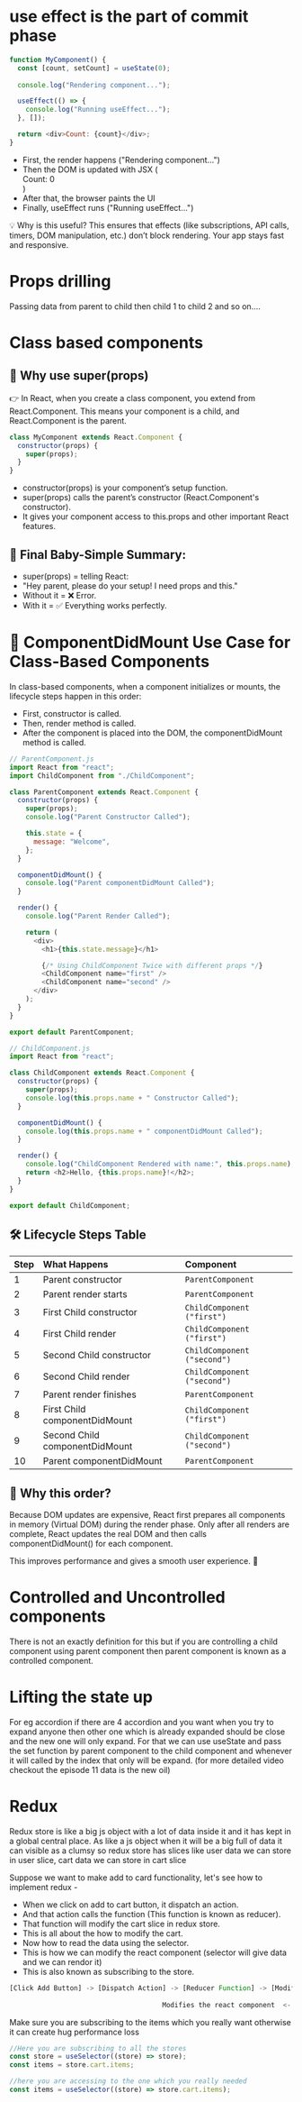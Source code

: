 # use effect is the part of commit phase

```js
function MyComponent() {
  const [count, setCount] = useState(0);
  
  console.log("Rendering component...");

  useEffect(() => {
    console.log("Running useEffect...");
  }, []);

  return <div>Count: {count}</div>;
}
```

- First, the render happens ("Rendering component...")
- Then the DOM is updated with JSX (<div>Count: 0</div>)
- After that, the browser paints the UI
- Finally, useEffect runs ("Running useEffect...")

💡 Why is this useful?
This ensures that effects (like subscriptions, API calls, timers, DOM manipulation, etc.) don’t block rendering. Your app stays fast and responsive.


# Props drilling

Passing data from parent to child then child 1 to child 2 and so on....

# Class based components

## 🚀 Why use super(props)

👉 In React, when you create a class component, you extend from React.Component.
This means your component is a child, and React.Component is the parent.

```js
class MyComponent extends React.Component {
  constructor(props) {
    super(props);
  }
}
```

- constructor(props) is your component’s setup function.
- super(props) calls the parent’s constructor (React.Component's constructor).
- It gives your component access to this.props and other important React features.

## 🏁 Final Baby-Simple Summary:

- super(props) = telling React:
- "Hey parent, please do your setup! I need props and this."
- Without it = ❌ Error.
- With it = ✅ Everything works perfectly.

# 📌 ComponentDidMount Use Case for Class-Based Components

In class-based components, when a component initializes or mounts, the lifecycle steps happen in this order:

- First, constructor is called.
- Then, render method is called.
- After the component is placed into the DOM, the componentDidMount method is called.

```js
// ParentComponent.js
import React from "react";
import ChildComponent from "./ChildComponent";

class ParentComponent extends React.Component {
  constructor(props) {
    super(props);
    console.log("Parent Constructor Called");

    this.state = {
      message: "Welcome",
    };
  }

  componentDidMount() {
    console.log("Parent componentDidMount Called");
  }

  render() {
    console.log("Parent Render Called");

    return (
      <div>
        <h1>{this.state.message}</h1>

        {/* Using ChildComponent Twice with different props */}
        <ChildComponent name="first" />
        <ChildComponent name="second" />
      </div>
    );
  }
}

export default ParentComponent;
```

```js
// ChildComponent.js
import React from "react";

class ChildComponent extends React.Component {
  constructor(props) {
    super(props);
    console.log(this.props.name + " Constructor Called");
  }

  componentDidMount() {
    console.log(this.props.name + " componentDidMount Called");
  }

  render() {
    console.log("ChildComponent Rendered with name:", this.props.name);
    return <h2>Hello, {this.props.name}!</h2>;
  }
}

export default ChildComponent;
```
## 🛠 Lifecycle Steps Table

| Step | What Happens | Component |
|:---|:---|:---|
| 1 | Parent constructor | `ParentComponent` |
| 2 | Parent render starts | `ParentComponent` |
| 3 | First Child constructor | `ChildComponent ("first")` |
| 4 | First Child render | `ChildComponent ("first")` |
| 5 | Second Child constructor | `ChildComponent ("second")` |
| 6 | Second Child render | `ChildComponent ("second")` |
| 7 | Parent render finishes | `ParentComponent` |
| 8 | First Child componentDidMount | `ChildComponent ("first")` |
| 9 | Second Child componentDidMount | `ChildComponent ("second")` |
| 10 | Parent componentDidMount | `ParentComponent` |


## 🧠 Why this order?

Because DOM updates are expensive, React first prepares all components in memory (Virtual DOM) during the render phase.
Only after all renders are complete, React updates the real DOM and then calls componentDidMount() for each component.

This improves performance and gives a smooth user experience. 🚀

# Controlled and Uncontrolled components 

There is not an exactly definition for this but if you are controlling a child component using parent component then parent component is known as a controlled component.

# Lifting the state up
For eg accordion if there are 4 accordion and you want when you try to expand anyone then other one which is already expanded should be close and the new one will only expand. For that we can use useState and pass the set function by parent component to the child component and whenever it will called by the index that only will be expand. (for more detailed video checkout the episode 11 data is the new oil)

# Redux

Redux store is like a big js object with a lot of data inside it and it has kept in a global central place. As like a js object when it will be a big full of data it can visible as a clumsy so redux store has slices like user data we can store in user slice, cart data we can store in cart slice

Suppose we want to make add to card functionality, let's see how to implement redux -
- When we click on add to cart button, it dispatch an action.
- And that action calls the function (This function is known as reducer).
- That function will modify the cart slice in redux store.
- This is all about the how to modify the cart.
- Now how to read the data using the selector.
- This is how we can modify the react component (selector will give data and we can rendor it)
- This is also known as subscribing to the store.

```js
[Click Add Button] -> [Dispatch Action] -> [Reducer Function] -> [Modify Redux Store Slice]
                                                                               ↓
                                      Modifies the react component  <-  Subscribe(selector)
```

Make sure you are subscribing to the items which you really want otherwise it can create hug performance loss

```js
//Here you are subscribing to all the stores
const store = useSelector((store) => store);
const items = store.cart.items;

//here you are accessing to the one which you really needed
const items = useSelector((store) => store.cart.items);
```
